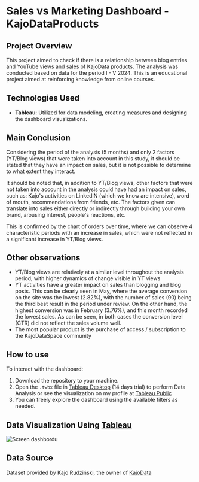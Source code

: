 # Sales vs Marketing Dashboard - KajoDataProducts

## Project Overview
This project aimed to check if there is a relationship between blog entries and YouTube views and sales of KajoData products. The analysis was conducted based on data for the period I - V 2024. This is an educational project aimed at reinforcing knowledge from online courses.

## Technologies Used
- **Tableau**: Utilized for data modeling, creating measures and designing the dashboard visualizations.

 ## Main Conclusion
Considering the period of the analysis (5 months) and only 2 factors (YT/Blog views) that were taken into account in this study, it should be stated that they have an impact on sales, but it is not possible to determine to what extent they interact.

It should be noted that, in addition to YT/Blog views, other factors that were not taken into account in the analysis could have had an impact on sales, such as: Kajo's activities on LinkedIN (which we know are intensive), word of mouth, recommendations from friends, etc. The factors given can translate into sales either directly or indirectly through building your own brand, arousing interest, people's reactions, etc.

This is confirmed by the chart of orders over time, where we can observe 4 characteristic periods with an increase in sales, which were not reflected in a significant increase in YT/Blog views.

 ## Other observations
 - YT/Blog views are relatively at a similar level throughout the analysis period, with higher dynamics of change visible in YT views
 - YT activities have a greater impact on sales than blogging and blog posts. This can be clearly seen in May, where the average conversion on the site was the lowest (2.82%), with the number of sales (90) being the third best result in the period under review. On the other hand, the highest conversion was in February (3.76%), and this month recorded the lowest sales. As can be seen, in both cases the conversion level (CTR) did not reflect the sales volume well.
 - The most popular product is the purchase of access / subscription to the KajoDataSpace community

## How to use
To interact with the dashboard:
1. Download the repository to your machine.
2. Open the `.twbx` file in [Tableau Desktop](https://www.tableau.com/products/desktop/download) (14 days trial) to perform Data Analysis or see the visualization on my profile at [Tableau Public](https://public.tableau.com/app/profile/patryk.sadowski/vizzes)
3. You can freely explore the dashboard using the available filters as needed.

## Data Visualization Using [Tableau](https://public.tableau.com/app/profile/patryk.sadowski/viz/SalesvsMarketingDashboard-KajoDataProducts/Dashboard1)
![Screen dashbordu](https://github.com/user-attachments/assets/eaa51d13-8a3b-4997-a8a9-b1c269f3ce96)

## Data Source
Dataset provided by Kajo Rudziński, the owner of [KajoData](https://kajodata.com/en/home/)
